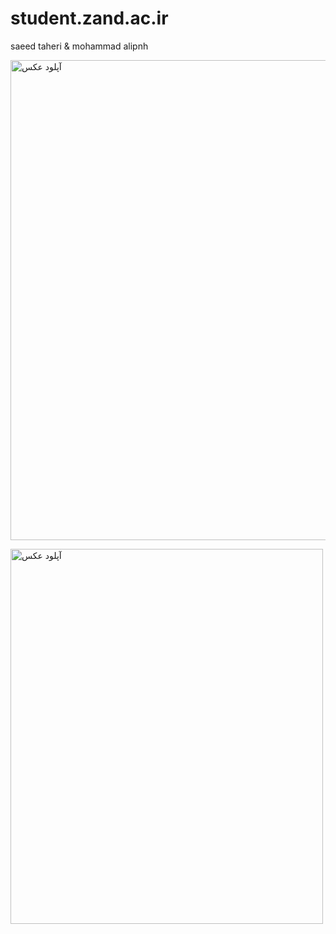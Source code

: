 # student.zand.ac.ir
saeed taheri &
mohammad alipnh

<a href="https://uupload.ir/view/ke8k_11111.png" target="_blank"><img src="https://uupload.ir/view/ke8k_11111.png" width="1024" height="768" border="0" alt="آپلود عکس" /></a>


<a href="https://uupload.ir/view/4prz_222222.png" target="_blank"><img src="https://uupload.ir/view/4prz_222222.png" border="0" width="500" height="600" alt="آپلود عکس" /></a>
